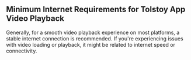 ## Minimum Internet Requirements for Tolstoy App Video Playback

Generally, for a smooth video playback experience on most platforms, a stable internet connection is recommended. If you're experiencing issues with video loading or playback, it might be related to internet speed or connectivity.
